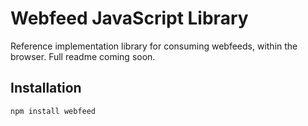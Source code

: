 # Webfeed JavaScript Library

Reference implementation library for consuming webfeeds, within the browser.
Full readme coming soon.

## Installation

```
npm install webfeed
```
